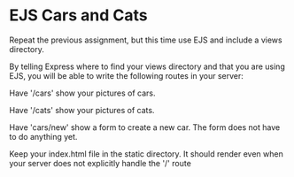 # EJS Cars and Cats
Repeat the previous assignment, but this time use EJS and include a views directory. 

By telling Express where to find your views directory and that you are using EJS, you will be able to write the following routes in your server:

Have '/cars' show your pictures of cars.

Have '/cats' show your pictures of cats.

Have 'cars/new' show a form to create a new car. The form does not have to do anything yet.

Keep your index.html file in the static directory. It should render even when your server does not explicitly handle the '/' route
